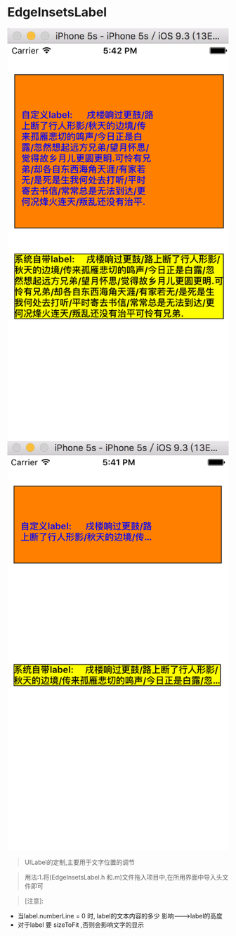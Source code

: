 # EdgeInsetsLabel

![demo1.png](/EdgeInsetsLabel/demo.png)   ![demo2.png](/EdgeInsetsLabel/demo2.png)

> UILabel的定制,主要用于文字位置的调节

>用法:1.将(EdgeInsetsLabel.h 和.m)文件拖入项目中,在所用界面中导入头文件即可

>[注意]:
* 当label.numberLine = 0 时, label的文本内容的多少 影响--->label的高度
* 对于label  要  sizeToFit ,否则会影响文字的显示
